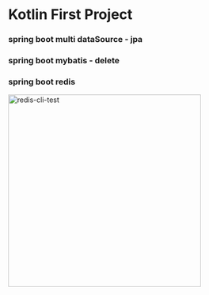 # Kotlin First Project

### spring boot multi dataSource - jpa
### spring boot mybatis - delete
### spring boot redis
<img width="389" alt="redis-cli-test" src="https://user-images.githubusercontent.com/53978465/163150395-1d101329-1f68-4d2d-bcc5-f08fdc70233c.png">

